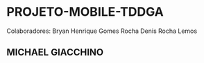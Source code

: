 # PROJETO-MOBILE-TDDGA

Colaboradores:
Bryan Henrique Gomes Rocha
Denis Rocha Lemos


## MICHAEL GIACCHINO
